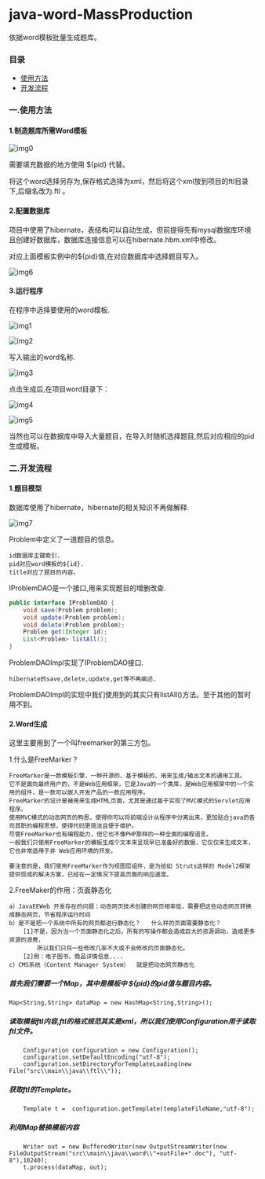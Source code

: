 # java-word-MassProduction
依据word模板批量生成题库。

### 目录

* [使用方法](#使用方法)
* [开发流程](#开发流程)


### 一.使用方法

#### 1.制造题库所需Word模板

![img0](img/0.PNG)

需要填充数据的地方使用 ${pid} 代替。

将这个word选择另存为,保存格式选择为xml，然后将这个xml放到项目的ftl目录下,后缀名改为.ftl 。

#### 2.配置数据库

项目中使用了hibernate，表结构可以自动生成，但前提得先有mysql数据库环境且创建好数据库，数据库连接信息可以在hibernate.hbm.xml中修改。

对应上面模板实例中的${pid}值,在对应数据库中选择题目写入。

![img6](img/6.PNG)

#### 3.运行程序

在程序中选择要使用的word模板.

![img1](img/1.PNG)

![img2](img/2.PNG)

写入输出的word名称.

![img3](img/3.PNG)

点击生成后,在项目word目录下：

![img4](img/4.PNG)

![img5](img/5.PNG)


当然也可以在数据库中导入大量题目，在导入时随机选择题目,然后对应相应的pid生成模板。


### 二.开发流程

#### 1.题目模型

数据库使用了hibernate，hibernate的相关知识不再做解释.

![img7](img/7.PNG)

Problem中定义了一道题目的信息。
    
    id数据库主键索引.
    pid对应word模板的${id}.
    title对应了题目的内容。

IProblemDAO是一个接口,用来实现题目的增删改查.

```java
public interface IProblemDAO {
    void save(Problem problem);
    void update(Problem problem);
    void delete(Problem problem);
    Problem get(Integer id);
    List<Problem> listAll();
}
```

ProblemDAOImpl实现了IProblemDAO接口.
    
    hibernate的save,delete,update,get等不再阐述.


ProblemDAOImpl的实现中我们使用到的其实只有listAll()方法。至于其他的暂时用不到。

#### 2.Word生成

这里主要用到了一个叫freemarker的第三方包。

1.什么是FreeMarker？

	FreeMarker是一款模板引擎，一种开源的、基于模板的、用来生成/输出文本的通用工具。
	它不是面向最终用户的，不是Web应用框架，它是Java的一个类库，是Web应用框架中的一个实用的组件，是一款可以嵌入开发产品的一款应用程序。
	FreeMarker的设计是被用来生成HTML页面，尤其是通过基于实现了MVC模式的Servlet应用程序。
	使用MVC模式的动态网页的构思，使得你可以将前端设计从程序中分离出来，更加贴合java的各司其职的编程思想，使得代码更简洁且便于维护。
	尽管FreeMarker也有编程能力，但它也不像PHP那样的一种全面的编程语言。
	一般我们只使用FreeMarker的模板生成个文本来呈现早已准备好的数据，它仅仅来生成文本，它也非常适用于非 Web应用环境的开发。

	要注意的是，我们使用FreeMarker作为视图层组件，是为给如 Struts这样的 Model2框架提供现成的解决方案，已经在一定情况下提高页面的响应速度。

2.FreeMaker的作用：页面静态化
	
	a）JavaEEWeb 开发存在的问题：动态网页技术创建的网页相率低，需要把这些动态网页转换成静态网页，节省程序运行时间
	b）是不是把一个系统中所有的网页都进行静态化？   什么样的页面需要静态化？
		[1]不是，因为当一个页面静态化之后，所有的写操作都会造成巨大的资源调动，造成更多资源的浪费，
			所以我们只将一些修改几率不大或不会修改的页面静态化。
		[2]例：电子图书、商品详情信息....
	c）CMS系统（Content Manager System）  就是把动态网页静态化


##### 首先我们需要一个Map，其中是模板中 ${pid}的pid值与题目内容。
    
    Map<String,String> dataMap = new HashMap<String,String>();
   
##### 读取模板ftl内容,ftl的格式规范其实是xml，所以我们使用Configuration用于读取ftl文件。
        Configuration configuration = new Configuration();
        configuration.setDefaultEncoding("utf-8");
        configuration.setDirectoryForTemplateLoading(new File("src\\main\\java\\ftl\\"));
 
##### 获取ftl的Template。
        Template t =  configuration.getTemplate(templateFileName,"utf-8");

##### 利用Map替换模板内容
        Writer out = new BufferedWriter(new OutputStreamWriter(new FileOutputStream("src\\main\\java\\word\\"+outFile+".doc"), "utf-8"),10240);
        t.process(dataMap, out);
